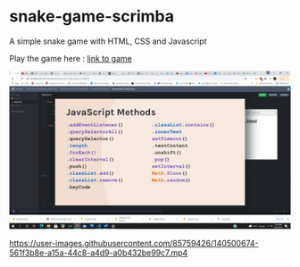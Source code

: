 # snake-game-scrimba

A simple snake game with HTML, CSS and Javascript

Play the game here : [link to game](https://snake-game-scrimba.vercel.app/)

![Javascript methods learnt](/images/Screenshot.png)


https://user-images.githubusercontent.com/85759426/140500674-561f3b8e-a15a-44c8-a4d9-a0b432be99c7.mp4

